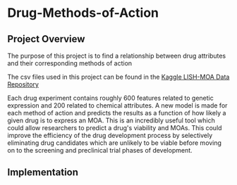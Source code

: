 # Drug-Methods-of-Action

## Project Overview

The purpose of this project is to find a relationship between drug attributes and their corresponding methods of action

The csv files used in this project can be found in the [Kaggle LISH-MOA Data Repository](https://www.kaggle.com/c/lish-moa/data)

Each drug experiment contains roughly 600 features related to genetic expression and 200 related to chemical attributes. A new model is made for each method of action and predicts the results as a function of how likely a given drug is to express an MOA. This is an incredibly useful tool which could allow researchers to predict a drug's viability and MOAs. This could improve the efficiency of the drug development process by selectively eliminating drug candidates which are unlikely to be viable before moving on to the screening and preclinical trial phases of development.

## Implementation
